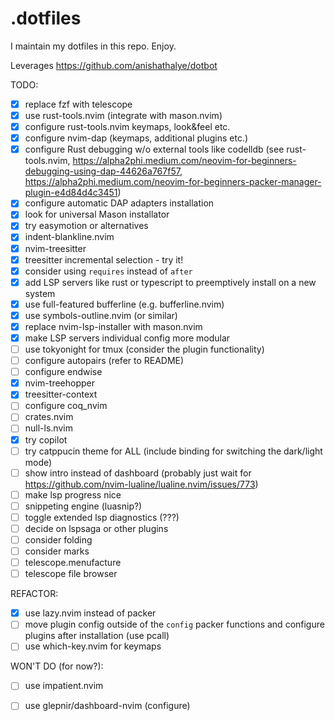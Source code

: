 # .dotfiles

I maintain my dotfiles in this repo. Enjoy.

Leverages https://github.com/anishathalye/dotbot

TODO:
- [x] replace fzf with telescope
- [x] use rust-tools.nvim (integrate with mason.nvim)
- [x] configure rust-tools.nvim keymaps, look&feel etc.
- [x] configure nvim-dap (keymaps, additional plugins etc.)
- [x] configure Rust debugging w/o external tools like codelldb (see rust-tools.nvim, https://alpha2phi.medium.com/neovim-for-beginners-debugging-using-dap-44626a767f57, https://alpha2phi.medium.com/neovim-for-beginners-packer-manager-plugin-e4d84d4c3451)
- [x] configure automatic DAP adapters installation
- [x] look for universal Mason installator
- [x] try easymotion or alternatives
- [x] indent-blankline.nvim
- [x] nvim-treesitter
- [x] treesitter incremental selection - try it!
- [x] consider using `requires` instead of `after`
- [x] add LSP servers like rust or typescript to preemptively install on a new system
- [x] use full-featured bufferline (e.g. bufferline.nvim)
- [x] use symbols-outline.nvim (or similar)
- [x] replace nvim-lsp-installer with mason.nvim
- [x] make LSP servers individual config more modular
- [ ] use tokyonight for tmux (consider the plugin functionality)
- [ ] configure autopairs (refer to README)
- [ ] configure endwise
- [x] nvim-treehopper
- [x] treesitter-context
- [ ] configure coq_nvim
- [ ] crates.nvim
- [ ] null-ls.nvim
- [x] try copilot
- [ ] try catppucin theme for ALL (include binding for switching the dark/light mode)
- [ ] show intro instead of dashboard (probably just wait for https://github.com/nvim-lualine/lualine.nvim/issues/773)
- [ ] make lsp progress nice
- [ ] snippeting engine (luasnip?)
- [ ] toggle extended lsp diagnostics (???)
- [ ] decide on lspsaga or other plugins
- [ ] consider folding
- [ ] consider marks
- [ ] telescope.menufacture
- [ ] telescope file browser

REFACTOR:
- [x] use lazy.nvim instead of packer
- [ ] move plugin config outside of the `config` packer functions and configure plugins after installation (use pcall)
- [ ] use which-key.nvim for keymaps

WON'T DO (for now?):
- [ ] use impatient.nvim
- [ ] use glepnir/dashboard-nvim (configure)

